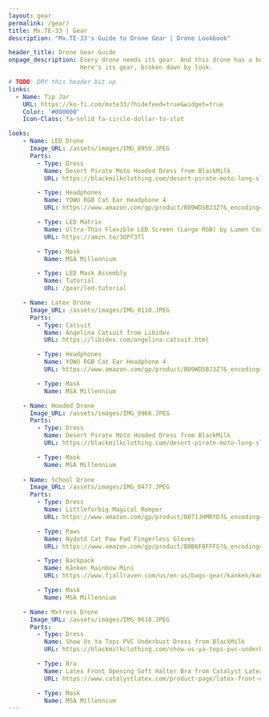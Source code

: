 ```yaml
---
layout: gear
permalink: /gear/
title: Mx.TE-33 | Gear
description: "Mx.TE-33's Guide to Drone Gear | Drone Lookbook"

header_title: Drone Gear Guide
onpage_description: Every drone needs its gear. And this drone has a bunch for its various looks.
                    Here's its gear, broken down by look.

# TODO: DRY this header bit up
links:
  - Name: Tip Jar
    URL: https://ko-fi.com/mxte33/?hidefeed=true&widget=true
    Color: '#000000'
    Icon-Class: fa-solid fa-circle-dollar-to-slot

looks:
    - Name: LED Drone
      Image_URL: /assets/images/IMG_0950.JPEG
      Parts:
        - Type: Dress
          Name: Desert Pirate Moto Hooded Dress from BlackMilk
          URL: https://blackmilkclothing.com/desert-pirate-moto-long-sleeve-hooded-dress

        - Type: Headphones
          Name: YOWU RGB Cat Ear Headphone 4
          URL: https://www.amazon.com/gp/product/B09WDSBJ3Z?&_encoding=UTF8&tag=mxte330f-20&linkCode=ur2&linkId=c7894098e3de6cf13e1a53be082cb751&camp=1789&creative=9325

        - Type: LED Matrix
          Name: Ultra-Thin Flexible LED Screen (Large RGB) by Lumen Couture
          URL: https://amzn.to/3OPf3fl

        - Type: Mask
          Name: MSA Millennium

        - Type: LED Mask Assembly 
          Name: Tutorial
          URL: /gear/led-tutorial

    - Name: Latex Drone
      Image_URL: /assets/images/IMG_0110.JPEG
      Parts:
        - Type: Catsuit
          Name: Angelina Catsuit from Libidex
          URL: https://libidex.com/angelina-catsuit.html

        - Type: Headphones
          Name: YOWU RGB Cat Ear Headphone 4
          URL: https://www.amazon.com/gp/product/B09WDSBJ3Z?&_encoding=UTF8&tag=mxte330f-20&linkCode=ur2&linkId=c7894098e3de6cf13e1a53be082cb751&camp=1789&creative=9325

        - Type: Mask
          Name: MSA Millennium

    - Name: Hooded Drone
      Image_URL: /assets/images/IMG_9966.JPEG
      Parts:
        - Type: Dress
          Name: Desert Pirate Moto Hooded Dress from BlackMilk
          URL: https://blackmilkclothing.com/desert-pirate-moto-long-sleeve-hooded-dress

        - Type: Mask
          Name: MSA Millennium
          
    - Name: School Drone
      Image_URL: /assets/images/IMG_0477.JPEG
      Parts:
        - Type: Dress
          Name: Littleforbig Magical Romper
          URL: https://www.amazon.com/gp/product/B071JHMRYD?&_encoding=UTF8&tag=mxte330f-20&linkCode=ur2&linkId=61af998a8c1e1bde39209d249ecf8a9d&camp=1789&creative=9325

        - Type: Paws
          Name: Nydotd Cat Paw Pad Fingerless Gloves
          URL: https://www.amazon.com/gp/product/B0B6F8FFFG?&_encoding=UTF8&tag=mxte330f-20&linkCode=ur2&linkId=1a9c15709cfc67b669d5ec6a9895f2fb&camp=1789&creative=9325

        - Type: Backpack
          Name: Kånken Rainbow Mini
          URL: https://www.fjallraven.com/us/en-us/bags-gear/kanken/kanken-bags/kanken-rainbow-mini

        - Type: Mask
          Name: MSA Millennium

    - Name: Mxtress Drone
      Image_URL: /assets/images/IMG_0618.JPEG
      Parts:
        - Type: Dress
          Name: Show Us Ya Tops PVC Underbust Dress from BlackMilk
          URL: https://blackmilkclothing.com/show-us-ya-tops-pvc-underbust-dress-bm

        - Type: Bra
          Name: Latex Front Opening Soft Halter Bra from Catalyst Latex
          URL: https://www.catalystlatex.com/product-page/latex-front-opening-soft-halter-bra

        - Type: Mask
          Name: MSA Millennium
---
```

